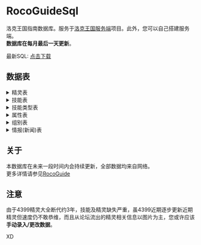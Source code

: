 # RocoGuideSql
洛克王国指南数据库。服务于[洛克王国服务端](https://github.com/taxeric/RocoGuideServe)项目。此外，您可以自己搭建服务端。  
**数据库在每月最后一天更新**。

最新SQL: [点击下载](https://github.com/taxeric/RocoGuideSql/blob/main/sqls/20221126.sql)

## 数据表 
<details>
<summary>精灵表</summary>
<ul>
<li>编号</li>
<li>头像</li>
<li>名称</li>
<li>组别</li>
<li>身高</li>
<li>体重</li>
<li>爱好</li>
<li>简介</li>
<li>主属性</li>
<li>副属性</li>
<li>六项种族值</li>
<ul>
</details>

<details>
<summary>技能表</summary>
<ul>
<li>名称</li>
<li>类型</li>
<li>简介</li>
<li>属性</li>
<li>伤害</li>
<li>PP</li>
<li>攻速</li>
<li>是否遗传</li>
<li>是否必中</li>
<li>附加效果</li>
<ul>
</details>

<details>
<summary>技能类型表</summary>
<ul>
<li>名称</li>
<ul>
</details>

<details>
<summary>属性表</summary>
<ul>
<li>名称</li>
<ul>
</details>

<details>
<summary>组别表</summary>
<ul>
<li>名称</li>
<ul>
</details>

<details>
<summary>情报(新闻)表</summary>
<ul>
<li>标题</li>
<li>创建时间</li>
<li>更新时间</li>
<li>url</li>
<li>类型</li>
<li>内容</li>
<ul>
</details>

## 关于
本数据库在未来一段时间内会持续更新，全部数据均来自网络。  
更多详情请参见[RocoGuide](https://gitee.com/lanier/roco-guide)

## 注意
由于4399精灵大全断代约3年，技能及精灵缺失严重，虽4399近期逐步更新近期精灵但速度仍不敢恭维，而且从论坛流出的精灵相关信息以图片为主，您或许应该 **手动录入/更改数据**。  

XD
